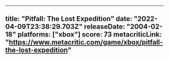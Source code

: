 
---
title: "Pitfall: The Lost Expedition"
date: "2022-04-09T23:38:29.703Z"
releaseDate: "2004-02-18"
platforms: ["xbox"]
score: 73
metacriticLink: "https://www.metacritic.com/game/xbox/pitfall-the-lost-expedition"
---
